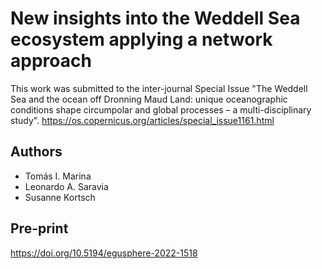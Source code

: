 # New insights into the Weddell Sea ecosystem applying a network approach 

This work was submitted to the inter-journal Special Issue "The Weddell Sea and the ocean off Dronning Maud Land: unique oceanographic conditions shape circumpolar and global processes – a multi-disciplinary study". https://os.copernicus.org/articles/special_issue1161.html

## Authors

 * Tomás I. Marina
 * Leonardo A. Saravia
 * Susanne Kortsch

## Pre-print

https://doi.org/10.5194/egusphere-2022-1518
